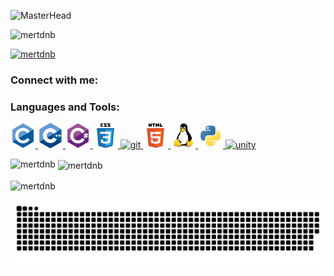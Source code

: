 ![MasterHead](https://learn.temporal.io/assets/images/banner_python-0d345d125b6892840c54f7e1460c8a5a.png)
<p align="left"> <img src="https://komarev.com/ghpvc/?username=mertdnb&label=Profile%20views&color=0e75b6&style=flat" alt="mertdnb" /> </p>

<p align="left"> <a href="https://github.com/ryo-ma/github-profile-trophy"><img src="https://github-profile-trophy.vercel.app/?username=mertdnb" alt="mertdnb" /></a> </p>

<h3 align="left">Connect with me:</h3>
<p align="left">
</p>

<h3 align="left">Languages and Tools:</h3>
<p align="left"> <a href="https://www.cprogramming.com/" target="_blank" rel="noreferrer"> <img src="https://raw.githubusercontent.com/devicons/devicon/master/icons/c/c-original.svg" alt="c" width="40" height="40"/> </a> <a href="https://www.w3schools.com/cpp/" target="_blank" rel="noreferrer"> <img src="https://raw.githubusercontent.com/devicons/devicon/master/icons/cplusplus/cplusplus-original.svg" alt="cplusplus" width="40" height="40"/> </a> <a href="https://www.w3schools.com/cs/" target="_blank" rel="noreferrer"> <img src="https://raw.githubusercontent.com/devicons/devicon/master/icons/csharp/csharp-original.svg" alt="csharp" width="40" height="40"/> </a> <a href="https://www.w3schools.com/css/" target="_blank" rel="noreferrer"> <img src="https://raw.githubusercontent.com/devicons/devicon/master/icons/css3/css3-original-wordmark.svg" alt="css3" width="40" height="40"/> </a> <a href="https://git-scm.com/" target="_blank" rel="noreferrer"> <img src="https://www.vectorlogo.zone/logos/git-scm/git-scm-icon.svg" alt="git" width="40" height="40"/> </a> <a href="https://www.w3.org/html/" target="_blank" rel="noreferrer"> <img src="https://raw.githubusercontent.com/devicons/devicon/master/icons/html5/html5-original-wordmark.svg" alt="html5" width="40" height="40"/> </a> <a href="https://www.linux.org/" target="_blank" rel="noreferrer"> <img src="https://raw.githubusercontent.com/devicons/devicon/master/icons/linux/linux-original.svg" alt="linux" width="40" height="40"/> </a> <a href="https://www.python.org" target="_blank" rel="noreferrer"> <img src="https://raw.githubusercontent.com/devicons/devicon/master/icons/python/python-original.svg" alt="python" width="40" height="40"/> </a> <a href="https://unity.com/" target="_blank" rel="noreferrer"> <img src="https://www.vectorlogo.zone/logos/unity3d/unity3d-icon.svg" alt="unity" width="40" height="40"/> </a> </p>

<p><img align="left" src="https://github-readme-stats.vercel.app/api/top-langs?username=mertdnb&show_icons=true&theme=dark&locale=en&layout=compact" alt="mertdnb" /></p>

<p>&nbsp;<img align="center" src="https://github-readme-stats.vercel.app/api?username=mertdnb&show_icons=true&theme=dark&locale=en" alt="mertdnb" /></p>

<p><img align="center" src="https://github-readme-streak-stats.herokuapp.com/?user=mertdnb&theme=dark" alt="mertdnb" /></p>

<picture>
  <source media="(prefers-color-scheme: dark)" srcset="https://raw.githubusercontent.com/mertdnb/mertdnb/output/github-contribution-grid-snake-dark.svg">
  <source media="(prefers-color-scheme: light)" srcset="https://raw.githubusercontent.com/mertdnb/mertdnb/output/github-contribution-grid-snake.svg">
  <img alt="github contribution grid snake animation" src="https://raw.githubusercontent.com/mertdnb/mertdnb/output/github-contribution-grid-snake.svg">
</picture>
